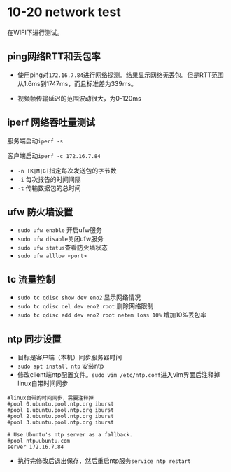 # 10-20 network test

在WIFI下进行测试。

## ping网络RTT和丢包率

- 使用ping对`172.16.7.84`进行网络探测。结果显示网络无丢包。但是RTT范围从1.6ms到1747ms，而且标准差为339ms。

- 视频帧传输延迟的范围波动很大，为0-120ms

## iperf 网络吞吐量测试

服务端启动`iperf -s`

客户端启动`iperf -c 172.16.7.84`

- `-n [K|M|G]`指定每次发送包的字节数
- `-i` 每次报告的时间间隔
- `-t` 传输数据包的总时间

## ufw 防火墙设置

- `sudo ufw enable` 开启ufw服务
- `sudo ufw disable`关闭ufw服务
- `sudo ufw status`查看防火墙状态
- `sudo ufw alllow <port>`

## tc 流量控制

- `sudo tc qdisc show dev eno2` 显示网络情况
- `sudo tc qdisc del dev eno2 root` 删除网络限制
- `sudo tc qdisc add dev eno2 root netem loss 10%` 增加10%丢包率

## ntp 同步设置

- 目标是客户端（本机）同步服务器时间
- `sudo apt install ntp` 安装ntp
- 修改client端ntp配置文件。`sudo vim /etc/ntp.conf`进入vim界面后注释掉linux自带时间同步

```
#linux自带的时间同步，需要注释掉
#pool 0.ubuntu.pool.ntp.org iburst
#pool 1.ubuntu.pool.ntp.org iburst
#pool 2.ubuntu.pool.ntp.org iburst
#pool 3.ubuntu.pool.ntp.org iburst

# Use Ubuntu's ntp server as a fallback.
#pool ntp.ubuntu.com
server 172.16.7.84
```

- 执行完修改后退出保存，然后重启ntp服务`service ntp restart`